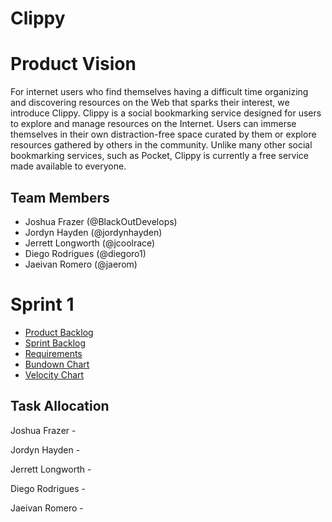 # Clippy

# Product Vision

For internet users who find themselves having a difficult time organizing and discovering resources on the Web that sparks their interest, we introduce Clippy. Clippy is a social bookmarking service designed for users to explore and manage resources on the Internet. Users can immerse themselves in their own distraction-free space curated by them or explore resources gathered by others in the community. Unlike many other social bookmarking services, such as Pocket, Clippy is currently a free service made available to everyone.

## Team Members

- Joshua Frazer (@BlackOutDevelops)
- Jordyn Hayden (@jordynhayden)
- Jerrett Longworth (@jcoolrace)
- Diego Rodrigues (@diegoro1)
- Jaeivan Romero (@jaerom)

# Sprint 1

- [Product Backlog](https://trello.com/b/ui7fei2w/clippy)
- [Sprint Backlog](https://trello.com/b/ui7fei2w/clippy)
- [Requirements](https://trello.com/b/ui7fei2w/clippy)
- [Bundown Chart]()
- [Velocity Chart]()

## Task Allocation

Joshua Frazer -

Jordyn Hayden -

Jerrett Longworth -

Diego Rodrigues -

Jaeivan Romero -
